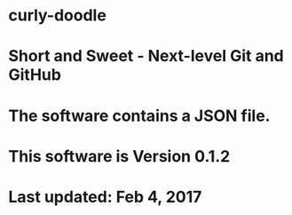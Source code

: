 # curly-doodle
# Short and Sweet - Next-level Git and GitHub
# The software contains a JSON file.
# This software is Version 0.1.2
# Last updated: Feb 4, 2017
